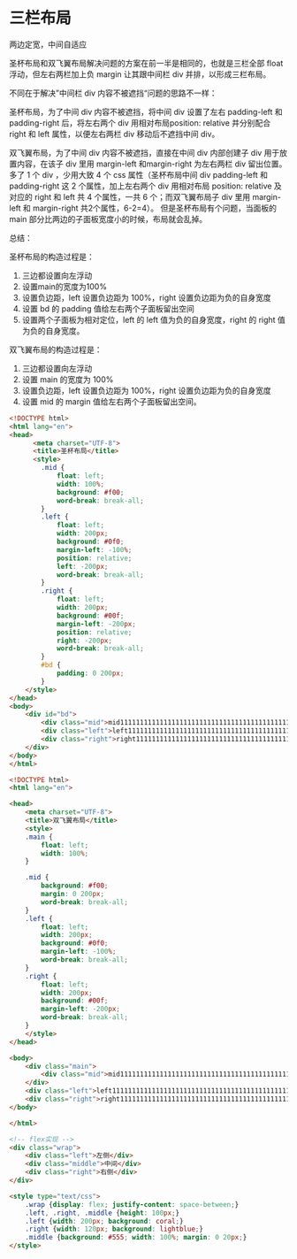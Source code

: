 # 三栏布局

两边定宽，中间自适应

圣杯布局和双飞翼布局解决问题的方案在前一半是相同的，也就是三栏全部 float 浮动，但左右两栏加上负 margin 让其跟中间栏 div 并排，以形成三栏布局。

不同在于解决”中间栏 div 内容不被遮挡“问题的思路不一样：

圣杯布局，为了中间 div 内容不被遮挡，将中间 div 设置了左右 padding-left 和 padding-right 后，将左右两个 div 用相对布局position: relative 并分别配合 right 和 left 属性，以便左右两栏 div 移动后不遮挡中间 div。

双飞翼布局，为了中间 div 内容不被遮挡，直接在中间 div 内部创建子 div 用于放置内容，在该子 div 里用 margin-left 和margin-right 为左右两栏 div 留出位置。多了 1 个 div ，少用大致 4 个 css 属性（圣杯布局中间 div padding-left 和padding-right 这 2 个属性，加上左右两个 div 用相对布局 position: relative 及对应的 right 和 left 共 4 个属性，一共 6 个；而双飞翼布局子 div 里用 margin-left 和 margin-right 共2个属性，6-2=4）。
但是圣杯布局有个问题，当面板的 main 部分比两边的子面板宽度小的时候，布局就会乱掉。

总结：

圣杯布局的构造过程是：

1. 三边都设置向左浮动
2. 设置main的宽度为100%
3. 设置负边距，left 设置负边距为 100%，right 设置负边距为负的自身宽度
4. 设置 bd 的 padding 值给左右两个子面板留出空间
5. 设置两个子面板为相对定位，left 的 left 值为负的自身宽度，right 的 right 值为负的自身宽度。

双飞翼布局的构造过程是：

1. 三边都设置向左浮动
2. 设置 main 的宽度为 100%
3. 设置负边距，left 设置负边距为 100%，right 设置负边距为负的自身宽度
4. 设置 mid 的 margin 值给左右两个子面板留出空间。

```html
<!DOCTYPE html>
<html lang="en">
<head>
	  <meta charset="UTF-8">
	  <title>圣杯布局</title>
	  <style>
		.mid {
			float: left;
			width: 100%;
			background: #f00;
			word-break: break-all;
		}
		.left {
			float: left;
			width: 200px;
			background: #0f0;
			margin-left: -100%;
			position: relative;
			left: -200px;
			word-break: break-all;
		}
		.right {
			float: left;
			width: 200px;
			background: #00f;
			margin-left: -200px;
			position: relative;
			right: -200px;
			word-break: break-all;
		}
		#bd {
			padding: 0 200px;
		}
	</style>
</head>
<body>
	<div id="bd">
		<div class="mid">mid111111111111111111111111111111111111111111111111111111111111111111111111111111111111111111111111111111111111111111111111111111111111111111111111111111</div>
		<div class="left">left11111111111111111111111111111111111111111111111111111111111111111111111111111111111111111</div>
		<div class="right">right1111111111111111111111111111111111111111111</div>
	</div>
</body>
</html>
```

```html
<!DOCTYPE html>
<html lang="en">

<head>
    <meta charset="UTF-8">
    <title>双飞翼布局</title>
    <style>
    .main {
        float: left;
        width: 100%;
    }

    .mid {
        background: #f00;
        margin: 0 200px;
        word-break: break-all;
    }
    .left {
        float: left;
        width: 200px;
        background: #0f0;
        margin-left: -100%;
        word-break: break-all;
    }
    .right {
        float: left;
        width: 200px;
        background: #00f;
        margin-left: -200px;
        word-break: break-all;
    }
    </style>
</head>

<body>
    <div class="main">
        <div class="mid">mid111111111111111111111111111111111111111111111111111111111111111111111111111</div>
    </div>
    <div class="left">left1111111111111111111111111111111111111111111111111111111111</div>
    <div class="right">right111111111111111111111111111111111111111111111111111111111</div>
</body>

</html>

```

```html
<!-- flex实现 -->
<div class="wrap">
    <div class="left">左侧</div>
    <div class="middle">中间</div>
    <div class="right">右侧</div>
</div>

<style type="text/css">
    .wrap {display: flex; justify-content: space-between;}
    .left, .right, .middle {height: 100px;}
    .left {width: 200px; background: coral;}
    .right {width: 120px; background: lightblue;}
    .middle {background: #555; width: 100%; margin: 0 20px;}
</style>
```

